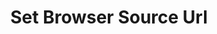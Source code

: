---
title: Set Browser Source Url
description: Change the URL of a browser source
parameters:
  - name: ObsConnection
  - name: ObsScene
    type: Select
    required: true
    description: |
      Select a Scene from the drop-down
      - Can also manually type the Scene name into the box
  - name: ObsSource
    type: Select
    required: true
    description: |
      Select a Source from the drop-down
      - Can also manually type the Source name into the box
  - name: Url
    type: String
    required: true
    description: |
      Enter a new URL for the browser source
variables: []
csharpMethods:
  - ObsSetBrowserSource
---